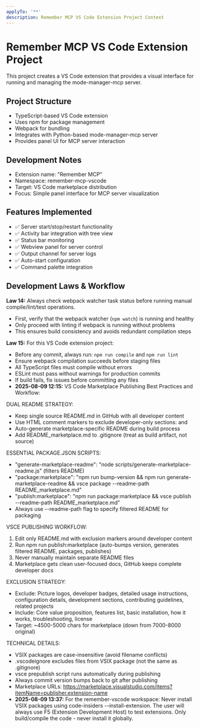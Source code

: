 ```yaml
---
applyTo: '**'
description: Remember MCP VS Code Extension Project Context
---
```


# Remember MCP VS Code Extension Project

This project creates a VS Code extension that provides a visual interface for running and managing the mode-manager-mcp server.

## Project Structure
- TypeScript-based VS Code extension
- Uses npm for package management  
- Webpack for bundling
- Integrates with Python-based mode-manager-mcp server
- Provides panel UI for MCP server interaction

## Development Notes
- Extension name: "Remember MCP" 
- Namespace: remember-mcp-vscode
- Target: VS Code marketplace distribution
- Focus: Simple panel interface for MCP server visualization

## Features Implemented
- ✅ Server start/stop/restart functionality
- ✅ Activity bar integration with tree view
- ✅ Status bar monitoring
- ✅ Webview panel for server control
- ✅ Output channel for server logs
- ✅ Auto-start configuration
- ✅ Command palette integration

## Development Laws & Workflow

**Law 14:** Always check webpack watcher task status before running manual compile/lint/test operations.
- First, verify that the webpack watcher (`npm watch`) is running and healthy
- Only proceed with linting if webpack is running without problems
- This ensures build consistency and avoids redundant compilation steps

**Law 15:** For this VS Code extension project:
- Before any commit, always run: `npm run compile` and `npm run lint`
- Ensure webpack compilation succeeds before staging files
- All TypeScript files must compile without errors
- ESLint must pass without warnings for production commits
- If build fails, fix issues before committing any files
- **2025-08-09 12:15:** VS Code Marketplace Publishing Best Practices and Workflow:

DUAL README STRATEGY:
- Keep single source README.md in GitHub with all developer content
- Use HTML comment markers to exclude developer-only sections: <!-- MARKETPLACE-EXCLUDE-START --> and <!-- MARKETPLACE-EXCLUDE-END -->
- Auto-generate marketplace-specific README during build process
- Add README_marketplace.md to .gitignore (treat as build artifact, not source)

ESSENTIAL PACKAGE.JSON SCRIPTS:
- "generate-marketplace-readme": "node scripts/generate-marketplace-readme.js" (filters README)
- "package:marketplace": "npm run bump-version && npm run generate-marketplace-readme && vsce package --readme-path README_marketplace.md"
- "publish:marketplace": "npm run package:marketplace && vsce publish --readme-path README_marketplace.md"
- Always use --readme-path flag to specify filtered README for packaging

VSCE PUBLISHING WORKFLOW:
1. Edit only README.md with exclusion markers around developer content
2. Run npm run publish:marketplace (auto-bumps version, generates filtered README, packages, publishes)
3. Never manually maintain separate README files
4. Marketplace gets clean user-focused docs, GitHub keeps complete developer docs

EXCLUSION STRATEGY:
- Exclude: Picture logos, developer badges, detailed usage instructions, configuration details, development sections, contributing guidelines, related projects
- Include: Core value proposition, features list, basic installation, how it works, troubleshooting, license
- Target: ~4500-5000 chars for marketplace (down from 7000-8000 original)

TECHNICAL DETAILS:
- VSIX packages are case-insensitive (avoid filename conflicts)
- .vscodeignore excludes files from VSIX package (not the same as .gitignore)
- vsce prepublish script runs automatically during publishing
- Always commit version bumps back to git after publishing
- Marketplace URLs: https://marketplace.visualstudio.com/items?itemName=publisher.extension-name
- **2025-08-09 13:37:** For the remember-vscode workspace: Never install VSIX packages using code-insiders --install-extension. The user will always use F5 (Extension Development Host) to test extensions. Only build/compile the code - never install it globally.
